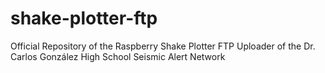 # shake-plotter-ftp
Official Repository of the Raspberry Shake Plotter FTP Uploader of the Dr. Carlos González High School Seismic Alert Network
